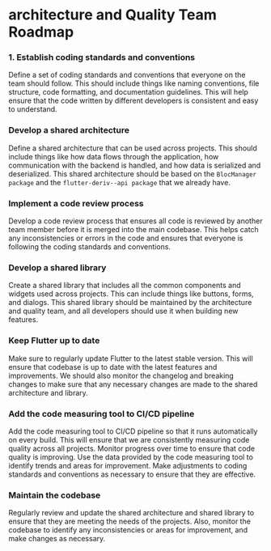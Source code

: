 # architecture and Quality Team Roadmap

### 1. Establish coding standards and conventions

Define a set of coding standards and conventions that everyone on the team should follow. This should include things like naming conventions, file structure, code formatting, and documentation guidelines. This will help ensure that the code written by different developers is consistent and easy to understand.

### Develop a shared architecture

Define a shared architecture that can be used across projects. This should include things like how data flows through the application, how communication with the backend is handled, and how data is serialized and deserialized. This shared architecture should be based on the `BlocManager package` and the `flutter-deriv--api package` that we already have.

### Implement a code review process

Develop a code review process that ensures all code is reviewed by another team member before it is merged into the main codebase. This helps catch any inconsistencies or errors in the code and ensures that everyone is following the coding standards and conventions.

### Develop a shared library

Create a shared library that includes all the common components and widgets used across projects. This can include things like buttons, forms, and dialogs. This shared library should be maintained by the architecture and quality team, and all developers should use it when building new features.

### Keep Flutter up to date

Make sure to regularly update Flutter to the latest stable version. This will ensure that codebase is up to date with the latest features and improvements. We should also monitor the changelog and breaking changes to make sure that any necessary changes are made to the shared architecture and library.

### Add the code measuring tool to CI/CD pipeline

Add the code measuring tool to CI/CD pipeline so that it runs automatically on every build. This will ensure that we are consistently measuring code quality across all projects. Monitor progress over time to ensure that code quality is improving. Use the data provided by the code measuring tool to identify trends and areas for improvement. Make adjustments to coding standards and conventions as necessary to ensure that they are effective.

### Maintain the codebase

Regularly review and update the shared architecture and shared library to ensure that they are meeting the needs of the projects. Also, monitor the codebase to identify any inconsistencies or areas for improvement, and make changes as necessary.
